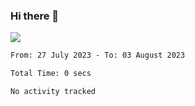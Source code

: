 ### Hi there 👋️

![](https://komarev.com/ghpvc/?username=Loner1024)

<!--START_SECTION:waka-->

```txt
From: 27 July 2023 - To: 03 August 2023

Total Time: 0 secs

No activity tracked
```

<!--END_SECTION:waka-->




